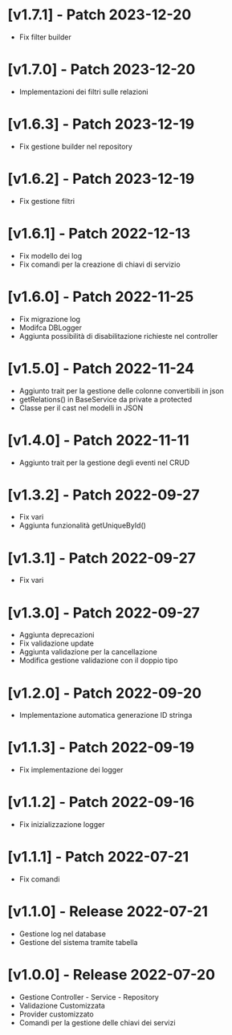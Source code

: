 # [v1.7.1] - Patch 2023-12-20

-  Fix filter builder

# [v1.7.0] - Patch 2023-12-20

-  Implementazioni dei filtri sulle relazioni

# [v1.6.3] - Patch 2023-12-19

-  Fix gestione builder nel repository

# [v1.6.2] - Patch 2023-12-19

-  Fix gestione filtri

# [v1.6.1] - Patch 2022-12-13

- Fix modello dei log
- Fix comandi per la creazione di chiavi di servizio

# [v1.6.0] - Patch 2022-11-25

- Fix migrazione log
- Modifca DBLogger
- Aggiunta possibilità di disabilitazione richieste nel controller

# [v1.5.0] - Patch 2022-11-24

- Aggiunto trait per la gestione delle colonne convertibili in json
- getRelations() in BaseService da private a protected
- Classe per il cast nel modelli in JSON

# [v1.4.0] - Patch 2022-11-11

- Aggiunto trait per la gestione degli eventi nel CRUD

# [v1.3.2] - Patch 2022-09-27

- Fix vari
- Aggiunta funzionalità getUniqueById()

# [v1.3.1] - Patch 2022-09-27

- Fix vari

# [v1.3.0] - Patch 2022-09-27

- Aggiunta deprecazioni
- Fix validazione update
- Aggiunta validazione per la cancellazione
- Modifica gestione validazione con il doppio tipo

# [v1.2.0] - Patch 2022-09-20

- Implementazione automatica generazione ID stringa

# [v1.1.3] - Patch 2022-09-19

- Fix implementazione dei logger

# [v1.1.2] - Patch 2022-09-16

- Fix inizializzazione logger

# [v1.1.1] - Patch 2022-07-21

- Fix comandi

# [v1.1.0] - Release 2022-07-21

- Gestione log nel database
- Gestione del sistema tramite tabella

# [v1.0.0] - Release 2022-07-20

- Gestione Controller - Service - Repository
- Validazione Customizzata
- Provider customizzato
- Comandi per la gestione delle chiavi dei servizi